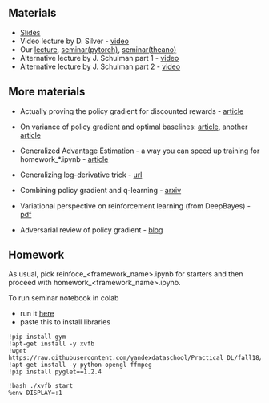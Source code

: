 ## Materials
* [Slides](https://docviewer.yandex.ru/?url=ya-disk-public%3A%2F%2FG3IXcG62RwNUGSSos%2BuGhtgXNfsBjP9RxUtUfgCffIk%3D%3A%2Flecture6.pdf&name=lecture6.pdf&c=58c876c4863a)
* Video lecture by D. Silver - [video](https://www.youtube.com/watch?v=KHZVXao4qXs)
* Our [lecture](https://yadi.sk/i/yPIPkO_f3TPsNK),  [seminar(pytorch)](https://yadi.sk/i/flW8ezGk3TPsQ5), [seminar(theano)](https://yadi.sk/i/8f9NX_E73GKBkT)
* Alternative lecture by J. Schulman part 1 - [video](https://www.youtube.com/watch?v=BB-BhTn6DCM)
* Alternative lecture by J. Schulman part 2 - [video](https://www.youtube.com/watch?v=Wnl-Qh2UHGg)


## More materials
* Actually proving the policy gradient for discounted rewards - [article](https://papers.nips.cc/paper/1713-policy-gradient-methods-for-reinforcement-learning-with-function-approximation.pdf)
* On variance of policy gradient and optimal baselines: [article](https://papers.nips.cc/paper/4264-analysis-and-improvement-of-policy-gradient-estimation.pdf), another [article](https://arxiv.org/pdf/1301.2315.pdf)
* Generalized Advantage Estimation - a way you can speed up training for homework_*.ipynb - [article](https://arxiv.org/abs/1506.02438)


* Generalizing log-derivative trick - [url](http://blog.shakirm.com/2015/11/machine-learning-trick-of-the-day-5-log-derivative-trick/)
* Combining policy gradient and q-learning - [arxiv](https://arxiv.org/abs/1611.01626)
* Variational perspective on reinforcement learning (from DeepBayes) - [pdf](http://incompleteideas.net/book/the-book-2nd.html)
* Adversarial review of policy gradient - [blog](http://www.argmin.net/2018/02/20/reinforce/)


## Homework

As usual, pick reinfoce_<framework_name>.ipynb for starters and then proceed with homework_<framework_name>.ipynb.

To run seminar notebook in colab
* run it [here](https://colab.research.google.com/github/yandexdataschool/Practical_DL/blob/fall18/week10_rl/reinforce_pytorch.ipynb#scrollTo=y9nfDwJY3sGI)
* paste this to install libraries
```
!pip install gym
!apt-get install -y xvfb
!wget https://raw.githubusercontent.com/yandexdataschool/Practical_DL/fall18/xvfb
!apt-get install -y python-opengl ffmpeg
!pip install pyglet==1.2.4

!bash ./xvfb start
%env DISPLAY=:1
```

